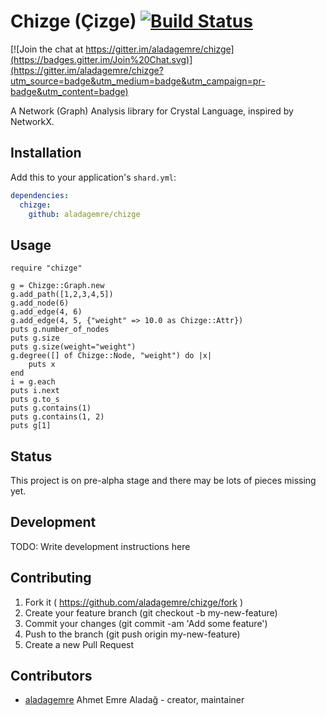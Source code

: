 # Chizge (Çizge) [![Build Status](https://travis-ci.org/sdogruyol/kemal.svg?branch=master)](https://travis-ci.org/sdogruyol/kemal)

[![Join the chat at https://gitter.im/aladagemre/chizge](https://badges.gitter.im/Join%20Chat.svg)](https://gitter.im/aladagemre/chizge?utm_source=badge&utm_medium=badge&utm_campaign=pr-badge&utm_content=badge)

A Network (Graph) Analysis library for Crystal Language, inspired by NetworkX.

## Installation


Add this to your application's `shard.yml`:

```yaml
dependencies:
  chizge:
    github: aladagemre/chizge
```


## Usage


```crystal
require "chizge"

g = Chizge::Graph.new
g.add_path([1,2,3,4,5])
g.add_node(6)
g.add_edge(4, 6)
g.add_edge(4, 5, {"weight" => 10.0 as Chizge::Attr})
puts g.number_of_nodes
puts g.size
puts g.size(weight="weight")
g.degree([] of Chizge::Node, "weight") do |x|
    puts x
end
i = g.each
puts i.next
puts g.to_s
puts g.contains(1)
puts g.contains(1, 2)
puts g[1]
```

## Status

This project is on pre-alpha stage and there may be lots of pieces missing yet.

## Development

TODO: Write development instructions here

## Contributing

1. Fork it ( https://github.com/aladagemre/chizge/fork )
2. Create your feature branch (git checkout -b my-new-feature)
3. Commit your changes (git commit -am 'Add some feature')
4. Push to the branch (git push origin my-new-feature)
5. Create a new Pull Request

## Contributors

- [aladagemre](https://github.com/aladagemre) Ahmet Emre Aladağ - creator, maintainer
